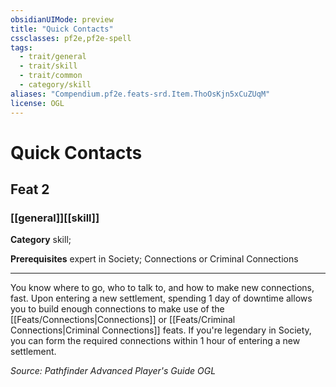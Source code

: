```yaml
---
obsidianUIMode: preview
title: "Quick Contacts"
cssclasses: pf2e,pf2e-spell
tags:
  - trait/general
  - trait/skill
  - trait/common
  - category/skill
aliases: "Compendium.pf2e.feats-srd.Item.ThoOsKjn5xCuZUqM"
license: OGL
---
```

# Quick Contacts
## Feat 2
### [[general]][[skill]]

**Category** skill; 



**Prerequisites** expert in Society; Connections or Criminal Connections
* * *
You know where to go, who to talk to, and how to make new connections, fast. Upon entering a new settlement, spending 1 day of downtime allows you to build enough connections to make use of the [[Feats/Connections|Connections]] or [[Feats/Criminal Connections|Criminal Connections]] feats. If you're legendary in Society, you can form the required connections within 1 hour of entering a new settlement.

*Source: Pathfinder Advanced Player's Guide*
*OGL*